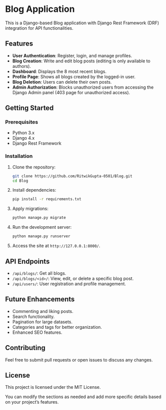 # Blog Application

This is a Django-based Blog application with Django Rest Framework (DRF) integration for API functionalities.

## Features

- **User Authentication**: Register, login, and manage profiles.
- **Blog Creation**: Write and edit blog posts (editing is only available to authors).
- **Dashboard**: Displays the 8 most recent blogs.
- **Profile Page**: Shows all blogs created by the logged-in user.
- **Blog Deletion**: Users can delete their own posts.
- **Admin Authorization**: Blocks unauthorized users from accessing the Django Admin panel (403 page for unauthorized access).

## Getting Started

### Prerequisites

- Python 3.x
- Django 4.x
- Django Rest Framework

### Installation

1. Clone the repository:
   ```bash
   git clone https://github.com/RitwikGupta-0501/Blog.git
   cd Blog
   ```

2. Install dependencies:
   ```bash
   pip install -r requirements.txt
   ```

3. Apply migrations:
   ```bash
   python manage.py migrate
   ```

4. Run the development server:
   ```bash
   python manage.py runserver
   ```

5. Access the site at `http://127.0.0.1:8000/`.

## API Endpoints

- `/api/blogs/`: Get all blogs.
- `/api/blogs/<id>/`: View, edit, or delete a specific blog post.
- `/api/users/`: User registration and profile management.

## Future Enhancements

- Commenting and liking posts.
- Search functionality.
- Pagination for large datasets.
- Categories and tags for better organization.
- Enhanced SEO features.

## Contributing

Feel free to submit pull requests or open issues to discuss any changes.

## License

This project is licensed under the MIT License.

You can modify the sections as needed and add more specific details based on your project’s features.
